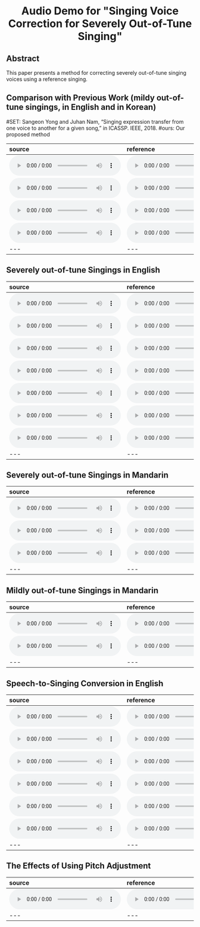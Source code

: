 # <center> Audio Demo for "Singing Voice Correction for Severely Out-of-Tune Singing" </center>

## Abstract
This paper presents a method for correcting severely out-of-tune singing voices using a reference singing.


## Comparison with Previous Work (mildy out-of-tune singings, in English and in Korean)
#SET: Sangeon Yong and Juhan Nam, “Singing expression transfer from one voice to another for a given song,” in ICASSP. IEEE, 2018.
#ours: Our proposed method

| source | reference | SET | ours | 
| :--- | :--- | :--- | :--- |
| <audio src="4songs/korean_paper_src/letItGo.mp3" controls preload></audio> | <audio src="4songs/korean_paper_ref/letItGo.mp3" controls preload></audio> | <audio src="4songs/korean_paper_other/letItGo.mp3" controls preload></audio> | <audio src="4songs/korean_paper_ours/letItGo.mp3" controls preload></audio> |
| <audio src="4songs/korean_paper_src/loveu.mp3" controls preload></audio> | <audio src="4songs/korean_paper_ref/loveu.mp3" controls preload></audio> | <audio src="4songs/korean_paper_other/loveu.mp3" controls preload></audio> | <audio src="4songs/korean_paper_ours/loveu.mp3" controls preload></audio> |
| <audio src="4songs/korean_paper_src/drunk.mp3" controls preload></audio> | <audio src="4songs/korean_paper_ref/drunk.mp3" controls preload></audio> | <audio src="4songs/korean_paper_other/drunk.mp3" controls preload></audio> | <audio src="4songs/korean_paper_ours/drunk.mp3" controls preload></audio> |
| <audio src="4songs/korean_paper_src/cherry.mp3" controls preload></audio> | <audio src="4songs/korean_paper_ref/cherry.mp3" controls preload></audio> | <audio src="4songs/korean_paper_other/cherry.mp3" controls preload></audio> | <audio src="4songs/korean_paper_ours/cherry.mp3" controls preload></audio> |
| --- | --- | --- | --- |

## Severely out-of-tune Singings in English

| source | reference | Corrected |
| :--- | :--- | :--- |
| <audio src="english_tests/src/middle3.mp3" controls preload></audio> | <audio src="english_tests/ref/middle3.wav" controls preload></audio> | <audio src="english_tests/ours_mp3/middle3.mp3" controls preload></audio> |
| <audio src="english_tests/src/lovein2.mp3" controls preload></audio> | <audio src="english_tests/ref/lovein2.wav" controls preload></audio> | <audio src="english_tests/ours_mp3/lovein2.mp3" controls preload></audio> |
| <audio src="english_tests/src/friend3.mp3" controls preload></audio> | <audio src="english_tests/ref/friend3.wav" controls preload></audio> | <audio src="english_tests/ours_mp3/friend3.mp3" controls preload></audio> |
| <audio src="english_tests/src/listen2.mp3" controls preload></audio> | <audio src="english_tests/ref/listen2.wav" controls preload></audio> | <audio src="english_tests/ours_mp3/listen2.mp3" controls preload></audio> |
| <audio src="english_tests/src/peace3.mp3" controls preload></audio> | <audio src="english_tests/ref/peace3.wav" controls preload></audio> | <audio src="english_tests/ours_mp3/peace3.mp3" controls preload></audio> |
| <audio src="english_tests/src/sunshine3.mp3" controls preload></audio> | <audio src="english_tests/ref/sunshine3.wav" controls preload></audio> | <audio src="english_tests/ours_mp3/sunshine3.mp3" controls preload></audio> |
| <audio src="english_tests/src/twinkle4.mp3" controls preload></audio> | <audio src="english_tests/ref/twinkle4.wav" controls preload></audio> | <audio src="english_tests/ours_mp3/twinkle4.mp3" controls preload></audio> |
| --- | --- | --- |

## Severely out-of-tune Singings in Mandarin

| source | reference | Corrected |
| :--- | :--- | :--- |
| <audio src="mandarin_tests/severe/src_mp3/l_girl_p1.mp3" controls preload></audio> | <audio src="mandarin_tests/severe/ref/l_girl_p1.wav" controls preload></audio> | <audio src="mandarin_tests/severe/res_mp3/l_girl_p1.mp3" controls preload></audio> |
| <audio src="mandarin_tests/severe/src_mp3/l_dxh_p1.mp3" controls preload></audio> | <audio src="mandarin_tests/severe/ref/l_dxh_p1.wav" controls preload></audio> | <audio src="mandarin_tests/severe/res_mp3/l_dxh_p1.mp3" controls preload></audio> |
| <audio src="mandarin_tests/severe/src_mp3/1word.mp3" controls preload></audio> | <audio src="mandarin_tests/severe/ref/1word.wav" controls preload></audio> | <audio src="mandarin_tests/severe/res_mp3/1word.mp3" controls preload></audio> |
| --- | --- | --- |

## Mildly out-of-tune Singings in Mandarin

| source | reference | Corrected |
| :--- | :--- | :--- |
| <audio src="mandarin_tests/mildly/src_mp3/f_eyes.mp3" controls preload></audio> | <audio src="mandarin_tests/mildly/ref/f_eyes.wav" controls preload></audio> | <audio src="mandarin_tests/mildly/res_mp3/f_eyes.mp3" controls preload></audio> |
| <audio src="mandarin_tests/mildly/src_mp3/10000.mp3" controls preload></audio> | <audio src="mandarin_tests/mildly/ref/10000.wav" controls preload></audio> | <audio src="mandarin_tests/mildly/res_mp3/10000.mp3" controls preload></audio> |
| --- | --- | --- |

## Speech-to-Singing Conversion in English

| source | reference | Converted |
| :--- | :--- | :--- |
| <audio src="read2sing_tests/src_mp3/sunshine.mp3" controls preload></audio> | <audio src="read2sing_tests/ref/sunshine.wav" controls preload></audio> | <audio src="read2sing_tests/ours_mp3/sunshine.mp3" controls preload></audio> |
| <audio src="read2sing_tests/src_mp3/middle.mp3" controls preload></audio> | <audio src="read2sing_tests/ref/middle.wav" controls preload></audio> | <audio src="read2sing_tests/ours_mp3/middle.mp3" controls preload></audio> |
| <audio src="read2sing_tests/src_mp3/ADIZ_13_1.mp3" controls preload></audio> | <audio src="read2sing_tests/ref/ADIZ_13_1.wav" controls preload></audio> | <audio src="read2sing_tests/ours_mp3/ADIZ_13_1.mp3" controls preload></audio> |
| <audio src="read2sing_tests/src_mp3/ADIZ_18_1.mp3" controls preload></audio> | <audio src="read2sing_tests/ref/ADIZ_18_1.wav" controls preload></audio> | <audio src="read2sing_tests/ours_mp3/ADIZ_18_1.mp3" controls preload></audio> |
| <audio src="read2sing_tests/src_mp3/JLEE_11_1.mp3" controls preload></audio> | <audio src="read2sing_tests/ref/JLEE_11_1.wav" controls preload></audio> | <audio src="read2sing_tests/ours_mp3/JLEE_11_1.mp3" controls preload></audio> |
| <audio src="read2sing_tests/src_mp3/ZHIY_03_1.mp3" controls preload></audio> | <audio src="read2sing_tests/ref/ZHIY_03_1.wav" controls preload></audio> | <audio src="read2sing_tests/ours_mp3/ZHIY_03_1.mp3" controls preload></audio> |
| --- | --- | --- |

## The Effects of Using Pitch Adjustment

| source | reference | w/o Pitch Adjustment | w/ Pitch Adjustment |
| :--- | :--- | :--- | :--- |
| <audio src="mandarin_tests/mildly/src_mp3/f_eyes.mp3" controls preload></audio> | <audio src="mandarin_tests/mildly/ref/f_eyes.wav" controls preload></audio> | <audio src="mandarin_tests/mildly/res_notAdjustF0_mp3/f_eyes.mp3" controls preload></audio> | <audio src="mandarin_tests/mildly/res_mp3/f_eyes.mp3" controls preload></audio> |
| --- | --- | --- | --- |

